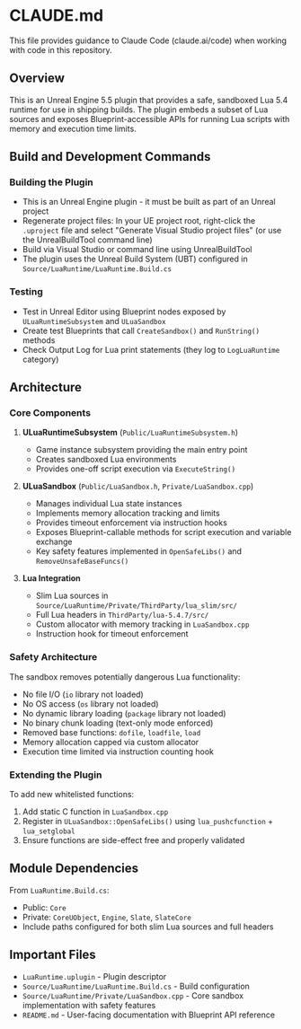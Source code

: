 # CLAUDE.md

This file provides guidance to Claude Code (claude.ai/code) when working with code in this repository.

## Overview

This is an Unreal Engine 5.5 plugin that provides a safe, sandboxed Lua 5.4 runtime for use in shipping builds. The plugin embeds a subset of Lua sources and exposes Blueprint-accessible APIs for running Lua scripts with memory and execution time limits.

## Build and Development Commands

### Building the Plugin
- This is an Unreal Engine plugin - it must be built as part of an Unreal project
- Regenerate project files: In your UE project root, right-click the `.uproject` file and select "Generate Visual Studio project files" (or use the UnrealBuildTool command line)
- Build via Visual Studio or command line using UnrealBuildTool
- The plugin uses the Unreal Build System (UBT) configured in `Source/LuaRuntime/LuaRuntime.Build.cs`

### Testing
- Test in Unreal Editor using Blueprint nodes exposed by `ULuaRuntimeSubsystem` and `ULuaSandbox`
- Create test Blueprints that call `CreateSandbox()` and `RunString()` methods
- Check Output Log for Lua print statements (they log to `LogLuaRuntime` category)

## Architecture

### Core Components

1. **ULuaRuntimeSubsystem** (`Public/LuaRuntimeSubsystem.h`)
   - Game instance subsystem providing the main entry point
   - Creates sandboxed Lua environments
   - Provides one-off script execution via `ExecuteString()`

2. **ULuaSandbox** (`Public/LuaSandbox.h`, `Private/LuaSandbox.cpp`)
   - Manages individual Lua state instances
   - Implements memory allocation tracking and limits
   - Provides timeout enforcement via instruction hooks
   - Exposes Blueprint-callable methods for script execution and variable exchange
   - Key safety features implemented in `OpenSafeLibs()` and `RemoveUnsafeBaseFuncs()`

3. **Lua Integration**
   - Slim Lua sources in `Source/LuaRuntime/Private/ThirdParty/lua_slim/src/`
   - Full Lua headers in `ThirdParty/lua-5.4.7/src/`
   - Custom allocator with memory tracking in `LuaSandbox.cpp`
   - Instruction hook for timeout enforcement

### Safety Architecture

The sandbox removes potentially dangerous Lua functionality:
- No file I/O (`io` library not loaded)
- No OS access (`os` library not loaded)
- No dynamic library loading (`package` library not loaded)
- No binary chunk loading (text-only mode enforced)
- Removed base functions: `dofile`, `loadfile`, `load`
- Memory allocation capped via custom allocator
- Execution time limited via instruction counting hook

### Extending the Plugin

To add new whitelisted functions:
1. Add static C function in `LuaSandbox.cpp`
2. Register in `ULuaSandbox::OpenSafeLibs()` using `lua_pushcfunction` + `lua_setglobal`
3. Ensure functions are side-effect free and properly validated

## Module Dependencies

From `LuaRuntime.Build.cs`:
- Public: `Core`
- Private: `CoreUObject`, `Engine`, `Slate`, `SlateCore`
- Include paths configured for both slim Lua sources and full headers

## Important Files

- `LuaRuntime.uplugin` - Plugin descriptor
- `Source/LuaRuntime/LuaRuntime.Build.cs` - Build configuration
- `Source/LuaRuntime/Private/LuaSandbox.cpp` - Core sandbox implementation with safety features
- `README.md` - User-facing documentation with Blueprint API reference